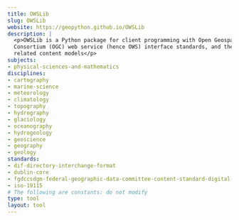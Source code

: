 ```yaml
---
title: OWSLib
slug: OWSLib
website: https://geopython.github.io/OWSLib
description: |
  <p>OWSLib is a Python package for client programming with Open Geospatial
  Consortium (OGC) web service (hence OWS) interface standards, and their
  related content models</p>
subjects:
- physical-sciences-and-mathematics
disciplines:
- cartography
- marine-science
- meteorology
- climatology
- topography
- hydrography
- glaciology
- oceanography
- hydrogeology
- geoscience
- geography
- geology
standards:
- dif-directory-interchange-format
- dublin-core
- fgdccsdgm-federal-geographic-data-committee-content-standard-digital-ge
- iso-19115
# The following are constants: do not modify
type: tool
layout: tool
---
```

